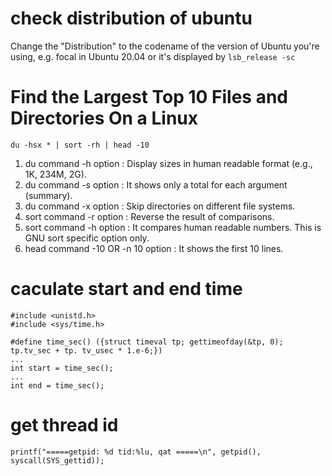 # check distribution of ubuntu
Change the "Distribution" to the codename of the version of Ubuntu you're using, e.g. focal in Ubuntu 20.04 or it's displayed by `lsb_release -sc`

# Find the Largest Top 10 Files and Directories On a Linux
`du -hsx * | sort -rh | head -10` 
1. du command -h option : Display sizes in human readable format (e.g., 1K, 234M, 2G).
2. du command -s option : It shows only a total for each argument (summary).
3. du command -x option : Skip directories on different file systems.
4. sort command -r option : Reverse the result of comparisons.
5. sort command -h option : It compares human readable numbers. This is GNU sort specific option only.
6. head command -10 OR -n 10 option : It shows the first 10 lines.

# caculate start and end time
```
#include <unistd.h>
#include <sys/time.h>

#define time_sec() ({struct timeval tp; gettimeofday(&tp, 0); tp.tv_sec + tp. tv_usec * 1.e-6;})
...
int start = time_sec();
...
int end = time_sec();
```

# get thread id
`printf("=====getpid: %d tid:%lu, qat =====\n", getpid(), syscall(SYS_gettid));`
